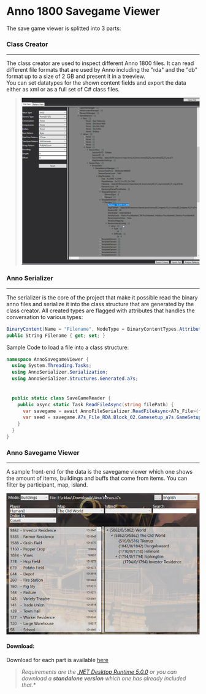 # Anno 1800 Savegame Viewer


The save game viewer is splitted into 3 parts:

### Class Creator
---
    
The class creator are used to inspect different Anno 1800 files.
It can read different file formats that are used by Anno including
the "rda" and the "db" format up to a size of 2 GB and present it
in a treeview.  
You can set datatypes for the shown content fields 
and export the data either as xml or as a full set of C# class files.

>![Class Creator](res/Pictures/kToTsP8xCR.png)

### Anno Serializer
---
    
The serializer is the core of the project that make it possible read 
the binary anno files and serialize it into the class structure
that are generated by the class creator.
All created types are flagged with attributes that handles the
conversation to various types:
```csharp 
BinaryContent(Name = "Filename", NodeType = BinaryContentTypes.Attribute, Encoding = "utf-16")]
public String Filename { get; set; }
```
Sample Code to load a file into a class structure:
```csharp
namespace AnnoSavegameViewer {
  using System.Threading.Tasks;
  using AnnoSerializer.Serialization;
  using AnnoSerializer.Structures.Generated.a7s;


  public static class SaveGameReader {
    public async static Task ReadFileAsync(string filePath) {
      var savegame = await AnnoFileSerializer.ReadFileAsync<A7s_File>(filePath);
      var seed = savegame.A7s_File_RDA.Block_02.Gamesetup_a7s.GameSetupManager.GameSeed;
    }
  }
}
```

### Anno Savegame Viewer
---

A sample front-end for the data is the savegame viewer which one shows
the amount of items, buildings and buffs that come from items.
You can filter by participant, map, island.

![SavegameViewer](res/Pictures/CM2qGaQicW.png)

#### Download:
Download for each part is available [here](https://github.com/Veraatversus/AnnoSavegameViewer/releases)  
  
>*Requirements are the [.NET Desktop Runtime 5.0.0](https://dotnet.microsoft.com/download/dotnet/5.0) or you can download a **standalone version** 
which one has already included that.** 